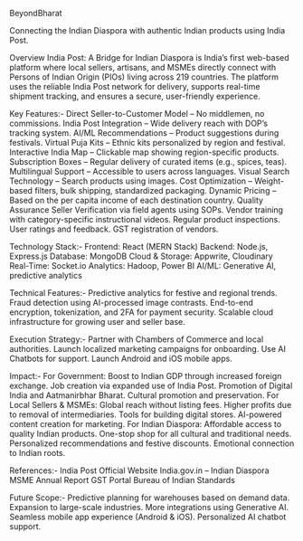 BeyondBharat

Connecting the Indian Diaspora with authentic Indian products using India Post.


Overview
India Post: A Bridge for Indian Diaspora is India’s first web-based platform where local sellers, artisans, and MSMEs directly connect with Persons of Indian Origin (PIOs) living across 219 countries. 
The platform uses the reliable India Post network for delivery, supports real-time shipment tracking, and ensures a secure, user-friendly experience.




Key Features:-
Direct Seller-to-Customer Model – No middlemen, no commissions.
India Post Integration – Wide delivery reach with DOP’s tracking system.
AI/ML Recommendations – Product suggestions during festivals.
Virtual Puja Kits – Ethnic kits personalized by region and festival.
Interactive India Map – Clickable map showing region-specific products.
Subscription Boxes – Regular delivery of curated items (e.g., spices, teas).
Multilingual Support – Accessible to users across languages.
Visual Search Technology – Search products using images.
Cost Optimization – Weight-based filters, bulk shipping, standardized packaging.
Dynamic Pricing – Based on the per capita income of each destination country.
Quality Assurance
Seller Verification via field agents using SOPs.
Vendor training with category-specific instructional videos.
Regular product inspections.
User ratings and feedback.
GST registration of vendors.



Technology Stack:-
Frontend: React (MERN Stack)
Backend: Node.js, Express.js
Database: MongoDB
Cloud & Storage: Appwrite, Cloudinary
Real-Time: Socket.io
Analytics: Hadoop, Power BI
AI/ML: Generative AI, predictive analytics



Technical Features:-
Predictive analytics for festive and regional trends.
Fraud detection using AI-processed image contrasts.
End-to-end encryption, tokenization, and 2FA for payment security.
Scalable cloud infrastructure for growing user and seller base.



Execution Strategy:-
Partner with Chambers of Commerce and local authorities.
Launch localized marketing campaigns for onboarding.
Use AI Chatbots for support.
Launch Android and iOS mobile apps.



Impact:-
For Government:
 Boost to Indian GDP through increased foreign exchange.
 Job creation via expanded use of India Post.
 Promotion of Digital India and Aatmanirbhar Bharat.
 Cultural promotion and preservation.
For Local Sellers & MSMEs:
 Global reach without listing fees.
 Higher profits due to removal of intermediaries.
 Tools for building digital stores.
 AI-powered content creation for marketing.
For Indian Diaspora:
 Affordable access to quality Indian products.
 One-stop shop for all cultural and traditional needs.
 Personalized recommendations and festive discounts.
 Emotional connection to Indian roots.



References:-
India Post Official Website
India.gov.in – Indian Diaspora
MSME Annual Report
GST Portal
Bureau of Indian Standards



Future Scope:-
Predictive planning for warehouses based on demand data.
Expansion to large-scale industries.
More integrations using Generative AI.
Seamless mobile app experience (Android & iOS).
Personalized AI chatbot support.



